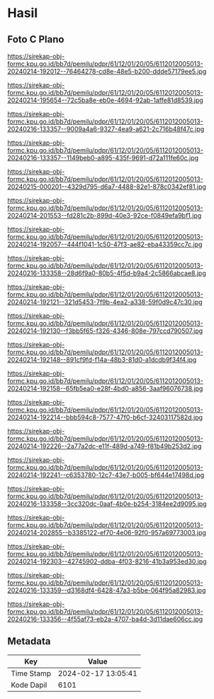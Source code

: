 # Hasil

## Foto C Plano

https://sirekap-obj-formc.kpu.go.id/bb7d/pemilu/pdpr/61/12/01/20/05/6112012005013-20240214-192012--76464278-cd8e-48e5-b200-ddde57179ee5.jpg

https://sirekap-obj-formc.kpu.go.id/bb7d/pemilu/pdpr/61/12/01/20/05/6112012005013-20240214-195654--72c5ba8e-eb0e-4694-92ab-1affe81d8539.jpg

https://sirekap-obj-formc.kpu.go.id/bb7d/pemilu/pdpr/61/12/01/20/05/6112012005013-20240216-133357--9009a4a6-9327-4ea9-a621-2c716b48f47c.jpg

https://sirekap-obj-formc.kpu.go.id/bb7d/pemilu/pdpr/61/12/01/20/05/6112012005013-20240216-133357--1149beb0-a895-435f-9691-d72a111fe60c.jpg

https://sirekap-obj-formc.kpu.go.id/bb7d/pemilu/pdpr/61/12/01/20/05/6112012005013-20240215-000201--4329d795-d6a7-4488-82e1-878c0342ef81.jpg

https://sirekap-obj-formc.kpu.go.id/bb7d/pemilu/pdpr/61/12/01/20/05/6112012005013-20240214-201553--fd281c2b-899d-40e3-92ce-f0849efa9bf1.jpg

https://sirekap-obj-formc.kpu.go.id/bb7d/pemilu/pdpr/61/12/01/20/05/6112012005013-20240214-192057--444f1041-1c50-47f3-ae82-eba43359cc7c.jpg

https://sirekap-obj-formc.kpu.go.id/bb7d/pemilu/pdpr/61/12/01/20/05/6112012005013-20240216-133358--28d6f9a0-80b5-4f5d-b9a4-2c5866abcae8.jpg

https://sirekap-obj-formc.kpu.go.id/bb7d/pemilu/pdpr/61/12/01/20/05/6112012005013-20240214-192121--321d5453-7f9b-4ea2-a338-59f0d9c47c30.jpg

https://sirekap-obj-formc.kpu.go.id/bb7d/pemilu/pdpr/61/12/01/20/05/6112012005013-20240214-192130--f3bb5f65-f326-4346-808e-797ccd790507.jpg

https://sirekap-obj-formc.kpu.go.id/bb7d/pemilu/pdpr/61/12/01/20/05/6112012005013-20240214-192148--891cf9fd-f14a-48b3-81d0-a1dcdb9f34f4.jpg

https://sirekap-obj-formc.kpu.go.id/bb7d/pemilu/pdpr/61/12/01/20/05/6112012005013-20240214-192158--65fb5ea0-e28f-4bd0-a856-3aaf96076738.jpg

https://sirekap-obj-formc.kpu.go.id/bb7d/pemilu/pdpr/61/12/01/20/05/6112012005013-20240214-192214--bbb594c8-7577-47f0-b6cf-32403117582d.jpg

https://sirekap-obj-formc.kpu.go.id/bb7d/pemilu/pdpr/61/12/01/20/05/6112012005013-20240214-192226--2a77a2dc-e11f-489d-a749-f81b49b253d2.jpg

https://sirekap-obj-formc.kpu.go.id/bb7d/pemilu/pdpr/61/12/01/20/05/6112012005013-20240214-192241--c6353780-12c7-43e7-b005-bf644e17498d.jpg

https://sirekap-obj-formc.kpu.go.id/bb7d/pemilu/pdpr/61/12/01/20/05/6112012005013-20240216-133358--3cc320dc-0aaf-4b0e-b254-3184ee2d9095.jpg

https://sirekap-obj-formc.kpu.go.id/bb7d/pemilu/pdpr/61/12/01/20/05/6112012005013-20240214-202855--b3385122-ef70-4e06-92f0-957a69773003.jpg

https://sirekap-obj-formc.kpu.go.id/bb7d/pemilu/pdpr/61/12/01/20/05/6112012005013-20240214-192303--42745902-ddba-4f03-8216-41b3a953ed30.jpg

https://sirekap-obj-formc.kpu.go.id/bb7d/pemilu/pdpr/61/12/01/20/05/6112012005013-20240216-133359--d3168df4-6428-47a3-b5be-064f95a82983.jpg

https://sirekap-obj-formc.kpu.go.id/bb7d/pemilu/pdpr/61/12/01/20/05/6112012005013-20240216-133356--4f55af73-eb2a-4707-ba4d-3d11dae606cc.jpg


## Metadata

| Key        | Value               |
| ---------- | ------------------- |
| Time Stamp | 2024-02-17 13:05:41 |
| Kode Dapil | 6101                |



